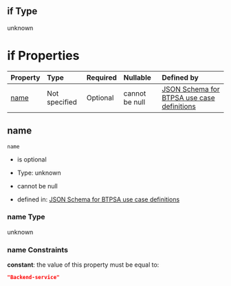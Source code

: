 ## if Type

unknown

# if Properties

| Property      | Type          | Required | Nullable       | Defined by                                                                                                                                                                                                      |
| :------------ | :------------ | :------- | :------------- | :-------------------------------------------------------------------------------------------------------------------------------------------------------------------------------------------------------------- |
| [name](#name) | Not specified | Optional | cannot be null | [JSON Schema for BTPSA use case definitions](btpsa-usecase-properties-services-items-allof-2-then-allof-8-if-properties-name.md "undefined#/properties/services/items/allOf/2/then/allOf/8/if/properties/name") |

## name



`name`

*   is optional

*   Type: unknown

*   cannot be null

*   defined in: [JSON Schema for BTPSA use case definitions](btpsa-usecase-properties-services-items-allof-2-then-allof-8-if-properties-name.md "undefined#/properties/services/items/allOf/2/then/allOf/8/if/properties/name")

### name Type

unknown

### name Constraints

**constant**: the value of this property must be equal to:

```json
"Backend-service"
```
